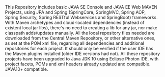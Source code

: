 This Repository includes basic JAVA SE Console and JAVA EE Web MAVEN Projects, using JPA and Spring (SpringCore, SpringMVC, Spring AOP, Spring Security, Spring RESTful Webservices and SpringBoot) frameworks. With Maven archetypes and cloud-located dependencies (instead of existent local jar libs), there's no need to creating a lib for any jar, nor make classpath adds/updates manually. All the local repository files needed are downloaded from the Central Maven Repository, or other alternative ones, as set at the POM xml file, regarding all dependencies and additional repositories for each project. It should only be verified if the user IDE has the Maven plugins installed (older IDE versions had not). All these repository projects have been upgraded to Java JDK 10 using Eclipse Photon IDE, with project facets, POMs and xml headers already updated and compatible. JAVA10+ compatible.

